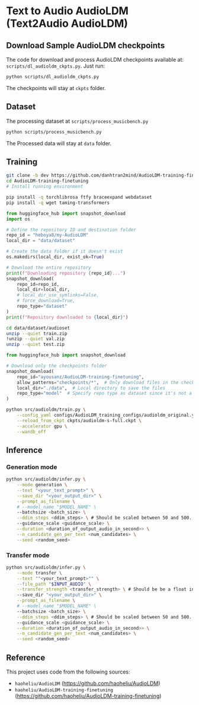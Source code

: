 # Text to Audio AudioLDM (Text2Audio AudioLDM)

## Download Sample AudioLDM checkpoints
The code for download and process AudioLDM checkpoints available at: `scripts/dl_audioldm_ckpts.py`. Just run:
```bash
python scripts/dl_audioldm_ckpts.py
```
The checkpoints will stay at `ckpts` folder.

## Dataset
The processing dataset at `scripts/process_musicbench.py`
```bash
python scripts/process_musicbench.py
```
The Processed data will stay at `data` folder.
## Training

```bash
git clone -b dev https://github.com/danhtran2mind/AudioLDM-training-finetuning.git
cd AudioLDM-training-finetuning
# Install running environment

pip install -q torchlibrosa ftfy braceexpand webdataset 
pip install -q wget taming-transformers
```

```python
from huggingface_hub import snapshot_download
import os

# Define the repository ID and destination folder
repo_id = "heboya8/my-AudioLDM"
local_dir = "data/dataset"

# Create the data folder if it doesn't exist
os.makedirs(local_dir, exist_ok=True)

# Download the entire repository
print(f"Downloading repository {repo_id}...")
snapshot_download(
    repo_id=repo_id,
    local_dir=local_dir,
    # local_dir_use_symlinks=False,
    # force_download=True,
    repo_type="dataset"
)
print(f"Repository downloaded to {local_dir}")
```

```bash
cd data/dataset/audioset
unzip --quiet train.zip
!unzip --quiet val.zip
unzip --quiet test.zip
```
```python
from huggingface_hub import snapshot_download

# Download only the checkpoints folder
snapshot_download(
    repo_id="ayousanz/AudioLDM-training-finetuning",
    allow_patterns="checkpoints/*",  # Only download files in the checkpoints folder
    local_dir="./data",  # Local directory to save the files
    repo_type="model"  # Specify repo type as dataset since it's not a model
)
```
```bash
python src/audioldm/train.py \
    --config_yaml configs/AudioLDM_training_configs/audioldm_original.yaml \
    --reload_from_ckpt ckpts/audioldm-s-full.ckpt \
    --accelerator gpu \
    --wandb_off
```

## Inference

### Generation mode
```bash
python src/audioldm/infer.py \
    --mode generation \
    --text "<your_text_prompt>" \
    --save_dir "<your_output_dir>" \
    --prompt_as_filename \
    # --model_name "$MODEL_NAME" \
    --batchsize <batch_size> \
    --ddim_steps <ddim_steps> \ # Should be scaled between 50 and 500.
    --guidance_scale <guidance_scale> \
    --duration <duration_of_output_audio_in_second>> \
    --n_candidate_gen_per_text <num_candidates> \
    --seed <random_seed>
```
### Transfer mode

```bash
python src/audioldm/infer.py \
    --mode transfer \
    --text ""<your_text_prompt>"" \
    --file_path "$INPUT_AUDIO" \
    --transfer_strength <transfer_strength> \ # Should be be a float in the range [0.0, 1.0] 
    --save_dir "<your_output_dir>" \
    --prompt_as_filename \
    # --model_name "$MODEL_NAME" \
    --batchsize <batch_size> \
    --ddim_steps <ddim_steps> \ # Should be scaled between 50 and 500.
    --guidance_scale <guidance_scale> \
    --duration <duration_of_output_audio_in_second>> \
    --n_candidate_gen_per_text <num_candidates> \
    --seed <random_seed>
```


## Reference
This project uses code from the following sources:
- `haoheliu/AudioLDM` (https://github.com/haoheliu/AudioLDM)
- `haoheliu/AudioLDM-training-finetuning` (https://github.com/haoheliu/AudioLDM-training-finetuning)
